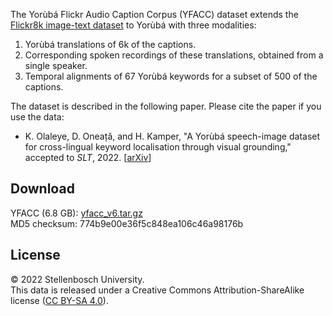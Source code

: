 The Yorùbá Flickr Audio Caption Corpus (YFACC) dataset extends the [Flickr8k image-text dataset](https://forms.illinois.edu/sec/1713398) to Yorùbá with three modalities:

1. Yorùbá translations of 6k of the captions.
2. Corresponding spoken recordings of these translations, obtained from a single speaker.
3. Temporal alignments of 67 Yorùbá keywords for a subset of 500 of the captions.

The dataset is described in the following paper. Please cite the paper if you use the data:

- K. Olaleye, D. Oneață, and H. Kamper, "A Yorùbá speech-image dataset for cross-lingual keyword localisation through visual grounding," accepted to *SLT*, 2022. [[arXiv](missing_link)]


## Download

<!-- YFACC (6.8 GB): [yfacc_v6.tar.gz](https://stellenbosch-my.sharepoint.com/:u:/g/personal/kamperh_sun_ac_za/EVIipO4ZXvNLucAXx0evXpcBXaAE6S0gAXfWIBvUOv1XrA)   -->
YFACC (6.8 GB): [yfacc_v6.tar.gz](https://www.dropbox.com/s/3u86f9on8flz9ny/yfacc_v6.tar.gz?dl=0)  
MD5 checksum: 774b9e00e36f5c848ea106c46a98176b


## License

<!-- Kayode Olaleye, Dan Oneață̆, Herman Kamper, 2022.  -->
&copy; 2022 Stellenbosch University.  
This data is released under a Creative Commons Attribution-ShareAlike
license ([CC BY-SA 4.0](http://creativecommons.org/licenses/by-sa/4.0/)).
